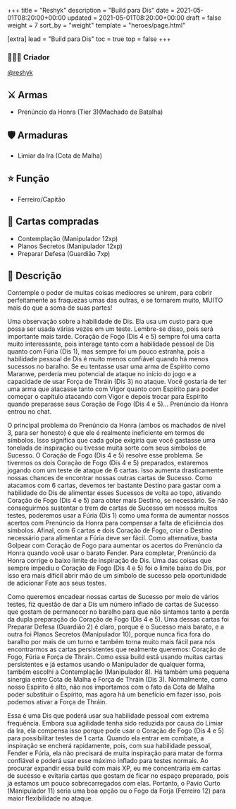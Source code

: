 +++
title = "Reshyk"
description = "Build para Dis"
date = 2021-05-01T08:20:00+00:00
updated = 2021-05-01T08:20:00+00:00
draft = false
weight = 7
sort_by = "weight"
template = "heroes/page.html"

[extra]
lead = "Build para Dis"
toc = true
top = false
+++

### 🙋🏻‍♂️ Criador

[@reshyk](https://www.reddit.com/r/JourneysInMiddleEarth/comments/p3whof/a_nonstandard_build_for_every_character/)

## ⚔️ Armas

- Prenúncio da Honra (Tier 3)(Machado de Batalha)

## 🛡️ Armaduras

- Limiar da Ira (Cota de Malha)

## ⭐️ Função

- Ferreiro/Capitão

## 🎴 Cartas compradas

- Contemplação (Manipulador 12xp)
- Planos Secretos (Manipulador 12xp)
- Preparar Defesa (Guardião 7xp)

## 📖 Descrição

Contemple o poder de muitas coisas medíocres se unirem, para cobrir perfeitamente as fraquezas umas das outras, e se tornarem muito, MUITO mais do que a soma de suas partes!

Uma observação sobre a habilidade de Dis. Ela usa um custo para que possa ser usada várias vezes em um teste. Lembre-se disso, pois será importante mais tarde. Coração de Fogo (Dis 4 e 5) sempre foi uma carta muito interessante, pois interage tanto com a habilidade pessoal de Dis quanto com Fúria (Dis 1), mas sempre foi um pouco estranha, pois a habilidade pessoal de Dis é muito menos confiável quando há menos sucessos no baralho. Se eu tentasse usar uma arma de Espírito como Maranwe, perderia meu potencial de ataque no início do jogo e a capacidade de usar Força de Thráin (Dis 3) no ataque. Você gostaria de ter uma arma que atacasse tanto com Vigor quanto com Espírito para poder começar o capítulo atacando com Vigor e depois trocar para Espírito quando preparasse seus Coração de Fogo (Dis 4 e 5)... Prenúncio da Honra entrou no chat.

O principal problema do Prenúncio da Honra (ambos os machados de nível 3, para ser honesto) é que ele é realmente ineficiente em termos de símbolos. Isso significa que cada golpe exigiria que você gastasse uma tonelada de inspiração ou tivesse muita sorte com seus símbolos de Sucesso. O Coração de Fogo (Dis 4 e 5) resolve esse problema. Se tivermos os dois Coração de Fogo (Dis 4 e 5) preparados, estaremos jogando com um teste de ataque de 6 cartas. Isso aumenta drasticamente nossas chances de encontrar nossas outras cartas de Sucesso. Como atacamos com 6 cartas, devemos ter bastante Destino para gastar com a habilidade do Dis de alimentar esses Sucessos de volta ao topo, ativando Coração de Fogo (Dis 4 e 5) para obter mais Destino, se necessário. Se não conseguirmos sustentar o trem de cartas de Sucesso em nossos muitos testes, poderemos usar a Fúria (Dis 1) como uma forma de aumentar nossos acertos com Prenúncio da Honra para compensar a falta de eficiência dos símbolos. Afinal, com 6 cartas e dois Coração de Fogo, criar o Destino necessário para alimentar a Fúria deve ser fácil. Como alternativa, basta Golpear com Coração de Fogo para aumentar os acertos do Prenúncio da Honra quando você usar o barato Fender. Para completar, Prenúncio da Honra corrige o baixo limite de inspiração de Dis. Uma das coisas que sempre impediu o Coração de Fogo (Dis 4 e 5) foi o limite baixo do Dis, por isso era mais difícil abrir mão de um símbolo de sucesso pela oportunidade de adicionar Fate aos seus testes.

Como queremos encadear nossas cartas de Sucesso por meio de vários testes, fiz questão de dar a Dis um número inflado de cartas de Sucesso que gostam de permanecer no baralho para que não sintamos tanto a perda da dupla preparação do Coração de Fogo (Dis 4 e 5). Uma dessas cartas foi Preparar Defesa (Guardião 2) é claro, porque é o Sucesso mais barato, e a outra foi Planos Secretos (Manipulador 10), porque nunca fica fora do baralho por mais de um turno e também torna muito mais fácil para nós encontrarmos as cartas persistentes que realmente queremos: Coração de Fogo, Fúria e Força de Thrain. Como essa build está usando muitas cartas persistentes e já estamos usando o Manipulador de qualquer forma, também escolhi a Contemplação (Manipulador 8). Há também uma pequena sinergia entre Cota de Malha e Força de Thráin (Dis 3). Normalmente, como nosso Espírito é alto, não nos importamos com o fato da Cota de Malha poder substituir o Espírito, mas agora há um benefício em fazer isso, pois podemos ativar a Força de Thráin.

Essa é uma Dis que poderá usar sua habilidade pessoal com extrema frequência. Embora sua agilidade tenha sido reduzida por causa do Limiar da Ira, ela compensa isso porque pode usar o Coração de Fogo (Dis 4 e 5) para possibilitar testes de 1 carta. Quando ela entrar em combate, a inspiração se encherá rapidamente, pois, com sua habilidade pessoal, Fender e Fúria, ela não precisará de muita inspiração para matar de forma confiável e poderá usar esse máximo inflado para testes normais. Ao procurar expandir essa build com mais XP, eu me concentraria em cartas de sucesso e evitaria cartas que gostam de ficar no espaço preparado, pois já estamos um pouco sobrecarregados com elas. Portanto, o Pavio Curto (Manipulador 11) seria uma boa opção ou o Fogo da Forja (Ferreiro 12) para maior flexibilidade no ataque.
